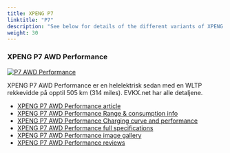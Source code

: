 ```yaml
---
title: XPENG P7
linktitle: "P7"
description: "See below for details of the different variants of XPENG P7"
weight: 30
---
```

### XPENG P7 AWD Performance

<a href="p7_awd_performance/"><img src="https://media.evkx.net/multimedia/models/xpeng/p7/p7_awd_performance/main_1_st.jpg" class="img-fluid" alt="P7 AWD Performance" ></a>

XPENG P7 AWD Performance er en helelektrisk sedan med en WLTP rekkevidde på opptil 505 km (314 miles). EVKX.net har alle detaljene. 

- [XPENG P7 AWD Performance article](p7_awd_performance/)
- [XPENG P7 AWD Performance Range & consumption info](p7_awd_performance/rangeandconsumption)
- [XPENG P7 AWD Performance Charging curve and performance](p7_awd_performance/chargingcurve)
- [XPENG P7 AWD Performance full specifications](p7_awd_performance/specifications)
- [XPENG P7 AWD Performance image gallery](p7_awd_performance/gallery)
- [XPENG P7 AWD Performance reviews](p7_awd_performance/reviews)


